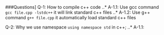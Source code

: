 ###Questions]
Q-1: How to compile c++ code 
..* A-1.1: Use gcc command `gcc file.cpp -lstdc++` it will link standard c++ files
..* A-1.2: Use g++ command `g++ file.cpp` it automatically load standard c++ files 

Q-2: Why we use namespace `using namespace std` in c++;
..* A-1.1:

